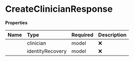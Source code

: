 # CreateClinicianResponse



**Properties**

| Name | Type | Required | Description |
| :-------- | :----------| :----------| :----------|
    | clinician | model | ❌ |  |
    | identityRecovery | model | ❌ |  |




<!-- This file was generated by liblab | https://liblab.com/ -->